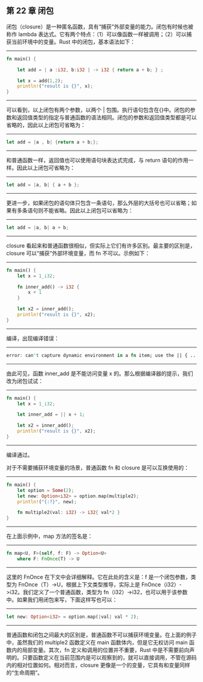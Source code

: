 ## 第 22 章 闭包

闭包（closure）是一种匿名函数，具有“捕获”外部变量的能力。闭包有时候也被称作 lambda 表达式。它有两个特点：（1）可以像函数一样被调用；（2）可以捕获当前环境中的变量。Rust 中的闭包，基本语法如下：

---

```rust
fn main() {

    let add = | a :i32, b:i32 | -> i32 { return a + b; } ;

    let x = add(1,2);
    println!("result is {}", x);
}
```

---

可以看到，以上闭包有两个参数，以两个 | 包围。执行语句包含在{}中。闭包的参数和返回值类型的指定与普通函数的语法相同。闭包的参数和返回值类型都是可以省略的，因此以上闭包可省略为：

---

```rust
let add = |a , b| {return a + b;};
```

---

和普通函数一样，返回值也可以使用语句块表达式完成，与 return 语句的作用一样。因此以上闭包可省略为：

---

```rust
let add = |a, b| { a + b };
```

---

更进一步，如果闭包的语句体只包含一条语句，那么外层的大括号也可以省略；如果有多条语句则不能省略。因此以上闭包可以省略为：

---

```rust
let add = |a, b| a + b;
```

---

closure 看起来和普通函数很相似，但实际上它们有许多区别。最主要的区别是，closure 可以“捕获”外部环境变量，而 fn 不可以。示例如下：

---

```rust
fn main() {
    let x = 1_i32;

    fn inner_add() -> i32 {
        x + 1
    }

    let x2 = inner_add();
    println!("result is {}", x2);
}
```

---

编译，出现编译错误：

---

```rust
error: can't capture dynamic environment in a fn item; use the || { ... } closure form instead [E0434]
```

---

由此可见，函数 inner\_add 是不能访问变量 x 的。那么根据编译器的提示，我们改为闭包试试：

---

```rust
fn main() {
    let x = 1_i32;

    let inner_add = || x + 1;

    let x2 = inner_add();
    println!("result is {}", x2);
}
```

---

编译通过。

对于不需要捕获环境变量的场景，普通函数 fn 和 closure 是可以互换使用的：

---

```rust
fn main() {
    let option = Some(2);
    let new: Option<i32> = option.map(multiple2);
    println!("{:?}", new);

    fn multiple2(val: i32) -> i32{ val*2 }
}
```

---

在上面示例中，map 方法的签名是：

---

```rust
fn map<U, F>(self, f: F) -> Option<U>
    where F: FnOnce(T) -> U
```

---

这里的 FnOnce 在下文中会详细解释。它在此处的含义是：f 是一个闭包参数，类型为 FnOnce（T）->U，根据上下文类型推导，实际上是 FnOnce（i32）->i32。我们定义了一个普通函数，类型为 fn（i32）->i32，也可以用于该参数中。如果我们用闭包来写，下面这样写也可以：

---

```rust
let new: Option<i32> = option.map(|val| val * 2);
```

---

普通函数和闭包之间最大的区别是，普通函数不可以捕获环境变量。在上面的例子中，虽然我们的 multiple2 函数定义在 main 函数体内，但是它无权访问 main 函数内的局部变量。其次，fn 定义和调用的位置并不重要，Rust 中是不需要前向声明的。只要函数定义在当前范围内是可以观察到的，就可以直接调用，不管在源码内的相对位置如何。相对而言，closure 更像是一个的变量，它具有和变量同样的“生命周期”。
